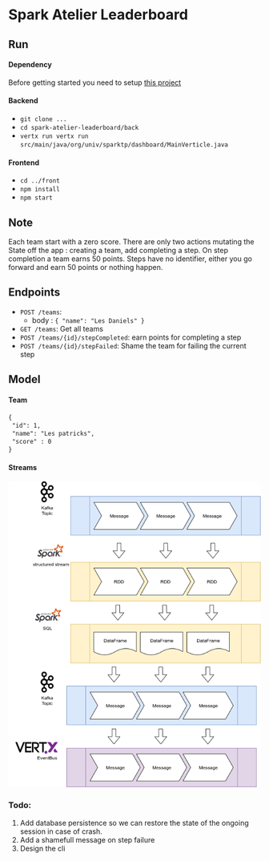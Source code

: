 # Spark Atelier Leaderboard

## Run

#### Dependency

Before getting started you need to setup [this project](https://github.com/oknozor/caffe_clope_kafka)
#### Backend
- `git clone ...`
- `cd spark-atelier-leaderboard/back`
- `vertx run vertx run src/main/java/org/univ/sparktp/dashboard/MainVerticle.java`

#### Frontend
- `cd ../front`
- `npm install`
- `npm start`


## Note 

Each team start with a zero score. There are only two actions mutating the 
State off the app : creating a team, add completing a step. 
On step completion a team earns 50 points. Steps have no identifier, either you go forward and earn 50 points or nothing happen.

## Endpoints 

- `POST /teams`:
    - body : `{ "name": "Les Daniels" }`
- `GET /teams`: Get all teams
- `POST /teams/{id}/stepCompleted`: earn points for completing a step
- `POST /teams/{id}/stepFailed`: Shame the team for failing the current step

## Model 

#### Team

```
{
 "id": 1, 
 "name": "Les patricks",
 "score" : 0
}
```

#### Streams

![](./docs/stream_diagram.png)

### Todo: 

1. Add database persistence so we can restore the state of the ongoing session in case of crash. 
2. Add a shamefull message on step failure 
3. Design the cli

